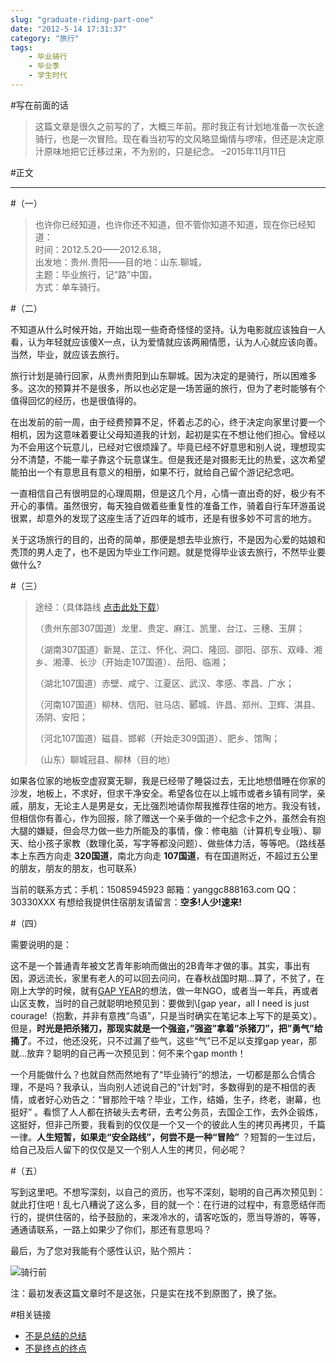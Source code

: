 ```yaml
---
slug: "graduate-riding-part-one"
date: "2012-5-14 17:31:37"
category: "旅行"
tags:
    - 毕业骑行
    - 毕业季
    - 学生时代
---
```

#写在前面的话

> 这篇文章是很久之前写的了，大概三年前。那时我正有计划地准备一次长途骑行，也是一次冒险。现在看当初写的文风略显煽情与啰嗦，但还是决定原汁原味地把它迁移过来，不为别的，只是纪念。 –2015年11月11日

#正文

- - -

#（一）

> 也许你已经知道，也许你还不知道，但不管你知道不知道，现在你已经知道：  
> 时间：2012.5.20——2012.6.18，  
> 出发地：贵州.贵阳——目的地：山东.聊城，  
> 主题：毕业旅行，记“路”中国，  
> 方式：单车骑行。

#（二）

不知道从什么时候开始，开始出现一些奇奇怪怪的坚持。认为电影就应该独自一人看，认为年轻就应该傻X一点，认为爱情就应该两厢情愿，认为人心就应该向善。当然，毕业，就应该去旅行。

旅行计划是骑行回家，从贵州贵阳到山东聊城。因为决定的是骑行，所以困难多多。这次的预算并不是很多，所以也必定是一场苦逼的旅行，但为了老时能够有个值得回忆的经历，也是很值得的。

在出发前的前一周，由于经费预算不足，怀着忐忑的心，终于决定向家里讨要一个相机，因为这意味着要让父母知道我的计划，起初是实在不想让他们担心。曾经以为不会用这个玩意儿，已经对它很烦躁了。毕竟已经不好意思和别人说，理想现实分不清楚，不能一辈子靠这个玩意谋生。但是我还是对摄影无比的热爱，这次希望能拍出一个有意思且有意义的相册，如果不行，就给自己留个游记纪念吧。

一直相信自己有很明显的心理周期，但是这几个月，心情一直出奇的好，极少有不开心的事情。虽然很穷，每天独自做着些重复性的准备工作，骑着自行车环游虽说很累，却意外的发现了这座生活了近四年的城市，还是有很多妙不可言的地方。

关于这场旅行的目的，出奇的简单，那便是想去毕业旅行，不是因为心爱的姑娘和秃顶的男人走了，也不是因为毕业工作问题。就是觉得毕业该去旅行，不然毕业要做什么?

#（三）

> 途经：（具体路线 [点击此处下载](http://ishare.iask.sina.com.cn/f/24425696.html)）
> 
> （贵州东部307国道）龙里、贵定、麻江、凯里、台江、三穗、玉屏；
> 
> （湖南307国道）新晃、芷江、怀化、洞口、隆回、邵阳、邵东、双峰、湘乡、湘潭、长沙（开始走107国道）、岳阳、临湘；
> 
> （湖北107国道）赤壁、咸宁、江夏区、武汉、孝感、孝昌、广水；
> 
> （河南107国道）柳林、信阳、驻马店、郾城、许昌、郑州、卫辉、淇县、汤阴、安阳；
> 
> （河北107国道）磁县、邯郸（开始走309国道）、肥乡、馆陶；
> 
> （山东）聊城冠县、柳林（目的地）

如果各位家的地板空虚寂寞无聊，我是已经带了睡袋过去，无比地想借睡在你家的沙发，地板上，不求好，但求干净安全。希望各位在以上城市或者乡镇有同学，亲戚，朋友，无论主人是男是女，无比强烈地请你帮我推荐住宿的地方。我没有钱，但相信你有善心，作为回报，除了赠送一个亲手做的一个纪念卡之外，虽然会有抱大腿的嫌疑，但会尽力做一些力所能及的事情，像：修电脑（计算机专业哦）、聊天、给小孩子家教（数理化英，写字等都没问题）、做些体力活，等等吧。（路线基本上东西方向走 **320国道**，南北方向走 **107国道**，有在国道附近，不超过五公里的朋友，朋友的朋友，也可联系）

当前的联系方式：手机：15085945923 邮箱：yanggc888163.com QQ：30330XXX 有想给我提供住宿朋友请留言：**空多!人少!速来!**

#（四）

需要说明的是：

这不是一个普通青年被文艺青年影响而做出的2B青年才做的事。其实，事出有因，源远流长，家里有老人的可以回去问问，在春秋战国时期…算了，不贫了，在刚上大学的时候，就有[GAP YEAR](http://baike.baidu.com/link?url=EX06alXTK-4cgbdqpkJP3lfCCXd0qdTNSWfVspuI3ruarGKGVfCoHAixSutjk6RL-IbBwzntB65mIOBgU09Mf_)的想法，做一年NGO，或者当一年兵，再或者山区支教，当时的自己就聪明地预见到：要做到\[gap year，all I need is just courage!（抱歉，并非有意拽“鸟语”，只是当时确实在笔记本上写下的是英文）。但是，**时光是把杀猪刀，那现实就是一个强盗，”强盗”拿着”杀猪刀”，把”勇气”给捅了**。不过，他还没死，只不过漏了些气，这些“气”已不足以支撑gap year，那就…放弃？聪明的自己再一次预见到：何不来个gap month！

一个月能做什么？也就自然而然地有了“毕业骑行”的想法，一切都是那么合情合理，不是吗？我承认，当向别人述说自己的“计划”时，多数得到的是不相信的表情，或者好心劝告之：“冒那险干啥？毕业，工作，结婚，生子，终老，谢幕，也挺好” 。看惯了人人都在挤破头去考研，去考公务员，去国企工作，去外企锻炼，这挺好，但非己所要，我看到的仅仅是一个又一个的彼此人生的拷贝再拷贝，千篇一律。**人生短暂，如果走“安全路线”，何尝不是一种“冒险”** ？短暂的一生过后，给自己及后人留下的仅仅是又一个别人人生的拷贝，何必呢？

#（五）

写到这里吧。不想写深刻，以自己的资历，也写不深刻，聪明的自己再次预见到：就此打住吧！乱七八糟说了这么多，目的就一个：在行进的过程中，有意愿结伴而行的，提供住宿的，给予鼓励的，来泼冷水的，请客吃饭的，愿当导游的，等等，通通请联系，一路上如果少了你们，那还有意思吗？

最后，为了您对我能有个感性认识，贴个照片：

![骑行前](http://7xo6wq.com1.z0.glb.clouddn.com/static/images/riding_before.jpg)

注：最初发表这篇文章时不是这张，只是实在找不到原图了，换了张。

#相关链接

-   [不是总结的总结](/graduate-riding-part-two)
-   [不是终点的终点](/graduate-riding-part-three)